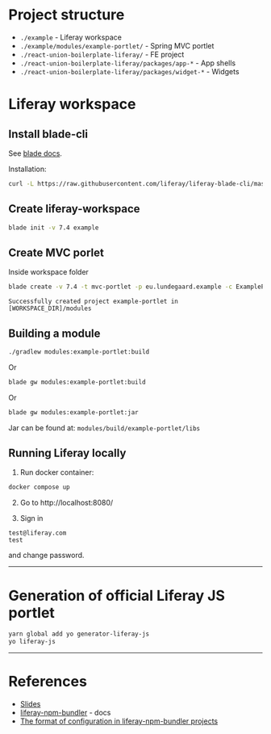 # Project structure

- `./example` - Liferay workspace
- `./example/modules/example-portlet/` - Spring MVC portlet
- `./react-union-boilerplate-liferay/` - FE project
- `./react-union-boilerplate-liferay/packages/app-*` - App shells
- `./react-union-boilerplate-liferay/packages/widget-*` - Widgets

# Liferay workspace

## Install blade-cli

See [blade docs](https://learn.liferay.com/dxp/latest/en/building-applications/tooling/blade-cli/installing-and-updating-blade-cli.html).

Installation:

```sh
curl -L https://raw.githubusercontent.com/liferay/liferay-blade-cli/master/cli/installers/local | sh
```

## Create liferay-workspace

```sh
blade init -v 7.4 example
```

## Create MVC porlet

Inside workspace folder

```sh
blade create -v 7.4 -t mvc-portlet -p eu.lundegaard.example -c ExamplePortlet example-portlet
```

```
Successfully created project example-portlet in [WORKSPACE_DIR]/modules
```

## Building a module

```sh
./gradlew modules:example-portlet:build
```

Or

```sh
blade gw modules:example-portlet:build
```

Or

```sh
blade gw modules:example-portlet:jar
```

Jar can be found at: `modules/build/example-portlet/libs`

## Running Liferay locally

1. Run docker container:

```sh
docker compose up
```

2. Go to http://localhost:8080/

3. Sign in

```
test@liferay.com
test
```

and change password.

---

# Generation of official Liferay JS portlet

```sh
yarn global add yo generator-liferay-js
yo liferay-js
```

---

# References

- [Slides](https://docs.google.com/presentation/d/1IT1DqcV1o2DDZL3cPvWXfE6bLlv9BTCwfF8ohAytass/edit?usp=sharing)
- [liferay-npm-bundler](https://github.com/izaera/liferay-frontend-projects/blob/master/projects/js-toolkit/docs/manuals/liferay-npm-bundler.md) - docs
- [The format of configuration in liferay-npm-bundler projects](https://github.com/izaera/liferay-frontend-projects/blob/master/projects/js-toolkit/docs/reference/configuration-json.md)
